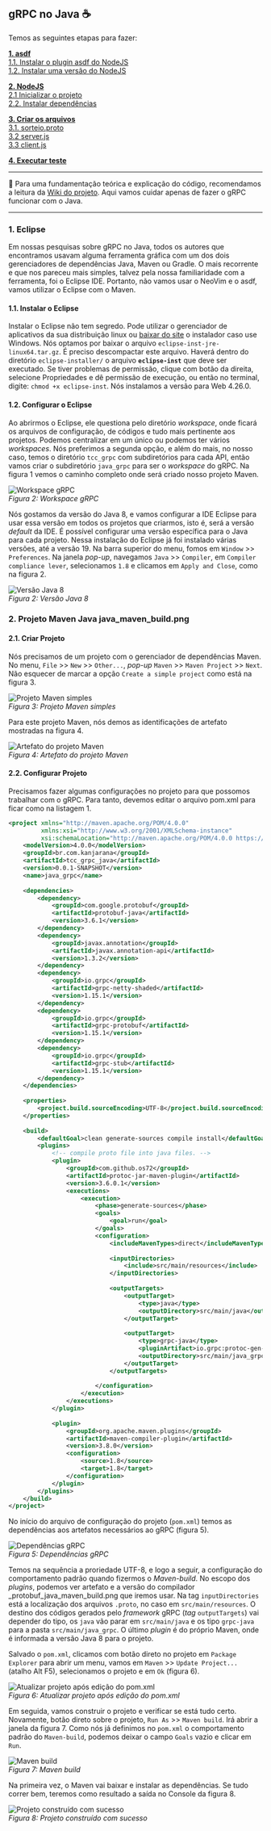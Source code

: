 ## gRPC no Java :coffee:

Temos as seguintes etapas para fazer:


**[1. asdf](./README.md#1-asdf)**<br>
[1.1. Instalar o plugin asdf do NodeJS](#11-instalar-o-plugin-asdf-do-nodejs)<br>
[1.2. Instalar uma versão do NodeJS](#12-instalar-uma-vers%C3%A3o-do-nodejs)<br>

**[2. NodeJS](./README.md#2-nodejs)**<br>
[2.1 Inicializar o projeto](#21-inicializar-o-projeto)<br>
[2.2. Instalar dependências](#22-instalar-depend%C3%AAncias)<br>

**[3. Criar os arquivos](./README.md#3-criando-os-arquivos-serverjs-clientjs-e-o-contrato-sorteioproto)**<br>
[3.1. sorteio.proto](#31-sorteioproto)<br>
[3.2 server.js](#32-serverjs)<br>
[3.3 client.js](#33-clientjs)<br>

**[4. Executar teste](./README.md#4-executar-teste)**

---

📌 Para uma fundamentação teórica e explicação do código, recomendamos a leitura da [Wiki do projeto](https://github.com/earmarques/tcc_grpc/wiki). 
Aqui vamos cuidar apenas de fazer o gRPC funcionar com o Java.

---

### 1. Eclipse

Em nossas pesquisas sobre gRPC no Java, todos os autores que encontramos usavam alguma ferramenta gráfica com um dos dois gerenciadores de dependências Java, Maven ou Gradle.
O mais recorrente e que nos pareceu mais simples, talvez pela nossa familiaridade com a ferramenta, foi o Eclipse IDE. Portanto, não vamos usar o NeoVim e o asdf, vamos utilizar o Eclipse com o Maven.

#### 1.1. Instalar o Eclipse



Instalar o Eclipse não tem segredo. Pode utilizar o gerenciador de aplicativos da sua distribuição linux ou [baixar do site](https://www.eclipse.org/downloads/) o instalador caso use Windows. Nós optamos por baixar o arquivo `eclipse-inst-jre-linux64.tar.gz`. É preciso descompactar este arquivo. Haverá dentro do diretório `eclipse-installer/` o arquivo **`eclipse-inst`** que deve ser executado. Se tiver problemas de permissão, clique com botão da direita, selecione Propriedades e dê permissão de execução, ou então no terminal, digite: `chmod +x eclipse-inst`. Nós instalamos a versão para Web 4.26.0. 

#### 1.2. Configurar o Eclipse

Ao abrirmos o Eclipse, ele questiona pelo diretório _workspace_, onde ficará os arquivos de configuração, de códigos e tudo mais pertinente aos projetos. Podemos centralizar em um único ou podemos ter vários _workspaces_. Nós preferimos a segunda opção, e além do mais, no nosso caso, temos o diretório `tcc_grpc` com subdiretórios para cada API, então vamos criar o subdiretório `java_grpc` para ser o _workspace_ do gRPC. Na figura 1 vemos o caminho completo onde será criado nosso projeto Maven. 

![Workspace gRPC](images/java_workspace.png "Workspace gRPC")<br>
_Figura 2: Workspace gRPC_

Nós gostamos da versão do Java 8, e vamos configurar a IDE Eclipse para usar essa versão em todos os projetos que criarmos, isto é, será a versão _default_ da IDE. É possível configurar uma versão específica para o Java para cada projeto. Nessa instalação do Eclipse já foi instalado várias versões, até a versão 19. Na barra superior do menu, fomos em `Window` >> `Preferences`. Na janela _pop-up_, navegamos `Java` >> `Compiler`, em `Compiler compliance lever`, selecionamos `1.8` e clicamos em `Apply and Close`, como na figura 2. 

![Versão Java 8](images/java_version.png "Versão Java 8")<br>
_Figura 2: Versão Java 8_

### 2. Projeto Maven Java java_maven_build.png

#### 2.1. Criar Projeto

Nós precisamos de um projeto com o gerenciador de dependências Maven. No menu, `File` >> `New` >> `Other...`, _pop-up_ `Maven` >> `Maven Project` >> `Next`. Não esquecer de marcar a opção `Create a simple project` como está na figura 3.

![Projeto Maven simples](images/java_maven_simple_project.png "Projeto Maven simples")<br>
_Figura 3: Projeto Maven simples_

Para este projeto Maven, nós demos as identificações de artefato mostradas na figura 4. 

![Artefato do projeto Maven](images/java_maven_simple_project2.png "Artefato do projeto Maven")<br>
_Figura 4: Artefato do projeto Maven_

#### 2.2. Configurar Projeto

Precisamos fazer algumas configurações no projeto para que possomos trabalhar com o gRPC. Para tanto, devemos editar o arquivo pom.xml para ficar como na listagem 1. 

```xml
<project xmlns="http://maven.apache.org/POM/4.0.0" 
         xmlns:xsi="http://www.w3.org/2001/XMLSchema-instance" 
         xsi:schemaLocation="http://maven.apache.org/POM/4.0.0 https://maven.apache.org/xsd/maven-4.0.0.xsd">
	<modelVersion>4.0.0</modelVersion>
	<groupId>br.com.kanjarana</groupId>
	<artifactId>tcc_grpc_java</artifactId>
	<version>0.0.1-SNAPSHOT</version>
	<name>java_grpc</name>
	
	<dependencies>
		<dependency>
			<groupId>com.google.protobuf</groupId>
			<artifactId>protobuf-java</artifactId>
			<version>3.6.1</version>
		</dependency>
		<dependency>
			<groupId>javax.annotation</groupId>
			<artifactId>javax.annotation-api</artifactId>
			<version>1.3.2</version>
		</dependency>
		<dependency>
			<groupId>io.grpc</groupId>
			<artifactId>grpc-netty-shaded</artifactId>
			<version>1.15.1</version>
		</dependency>
		<dependency>
			<groupId>io.grpc</groupId>
			<artifactId>grpc-protobuf</artifactId>
			<version>1.15.1</version>
		</dependency>
		<dependency>
			<groupId>io.grpc</groupId>
			<artifactId>grpc-stub</artifactId>
			<version>1.15.1</version>
		</dependency>
	</dependencies>
	
	<properties>
		<project.build.sourceEncoding>UTF-8</project.build.sourceEncoding>
	</properties>
	
	<build>
		<defaultGoal>clean generate-sources compile install</defaultGoal>
		<plugins>
			<!-- compile proto file into java files. -->
			<plugin>
				<groupId>com.github.os72</groupId>
				<artifactId>protoc-jar-maven-plugin</artifactId>
				<version>3.6.0.1</version>
				<executions>
					<execution>
						<phase>generate-sources</phase>
						<goals>
							<goal>run</goal>
						</goals>
						<configuration>
							<includeMavenTypes>direct</includeMavenTypes>
							
							<inputDirectories>
								<include>src/main/resources</include>
							</inputDirectories>
							
							<outputTargets>
								<outputTarget>
									<type>java</type>
									<outputDirectory>src/main/java</outputDirectory>
								</outputTarget>
								
								<outputTarget>
									<type>grpc-java</type>
									<pluginArtifact>io.grpc:protoc-gen-grpc-java:1.15.0</pluginArtifact>
									<outputDirectory>src/main/java_grpc</outputDirectory>
								</outputTarget>
							</outputTargets>
							
						</configuration>
					</execution>
				</executions>
			</plugin>
			
			<plugin>
				<groupId>org.apache.maven.plugins</groupId>
				<artifactId>maven-compiler-plugin</artifactId>
				<version>3.8.0</version>
				<configuration>
					<source>1.8</source>
					<target>1.8</target>
				</configuration>
			</plugin>
		</plugins>
	</build>
</project>

```

No início do arquivo de configuração do projeto (`pom.xml`) temos as dependências aos artefatos necessários ao gRPC (figura 5).

![Dependências gRPC](images/java_dependencias.png "Dependências gRPC")<br>
_Figura 5: Dependências gRPC_

Temos na sequência a proriedade UTF-8, e logo a seguir, a configuração do comportamento padrão quando fizermos o _Maven-build_. No escopo dos _plugins_, podemos ver artefato e a versão do compilador _protobuf_java_maven_build.png que iremos usar. Na tag `inputDirectories` está a localização dos arquivos `.proto`, no caso em `src/main/resources`. O destino dos códigos gerados pelo _framework_ gRPC (_tag_ `outputTargets`) vai depender do tipo, os `java` vão parar em `src/main/java` e os tipo `grpc-java` para a pasta `src/main/java_grpc`. O último _plugin_ é do próprio Maven, onde é informada a versão Java 8 para o projeto.

Salvado o `pom.xml`, clicamos com botão direto no projeto em `Package Explorer` para abrir um menu, vamos em `Maven` >> `Update Project...` (atalho Alt F5), selecionamos o projeto e em `Ok` (figura 6).

![Atualizar projeto após edição do pom.xml](images/java_update.png "Atualizar projeto após edição do pom.xml")<br>
_Figura 6: Atualizar projeto após edição do pom.xml_

Em seguida, vamos construir o projeto e verificar se está tudo certo.  Novamente, botão direto sobre o projeto, `Run As` >> `Maven build`. Irá abrir a janela da figura 7. Como nós já definimos no `pom.xml` o comportamento padrão do `Maven-build`, podemos deixar o campo `Goals` vazio e clicar em `Run`.

![Maven build](images/java_maven_build.png "Maven build")<br>
_Figura 7: Maven build_

Na primeira vez, o Maven vai baixar e instalar as dependências. Se tudo correr bem, teremos como resultado a saída no Console da figura 8.

![Projeto construído com sucesso](images/java_build_sucess.png "Projeto construído com sucesso")<br>
_Figura 8: Projeto construído com sucesso_



